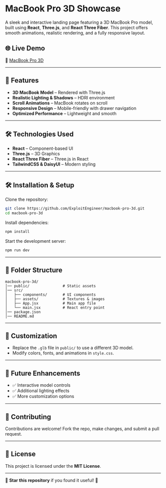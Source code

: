 # MacBook Pro 3D Showcase  

A sleek and interactive landing page featuring a 3D MacBook Pro model, built using **React**, **Three.js**, and **React Three Fiber**. This project offers smooth animations, realistic rendering, and a fully responsive layout.

## 🌐 Live Demo  
🔗 [MacBook Pro 3D](https://macbook-pro-3d.vercel.app/)

---

## 🚀 Features  
- **3D MacBook Model** – Rendered with Three.js  
- **Realistic Lighting & Shadows** – HDRI environment  
- **Scroll Animations** – MacBook rotates on scroll  
- **Responsive Design** – Mobile-friendly with drawer navigation  
- **Optimized Performance** – Lightweight and smooth  

---

## 🛠️ Technologies Used  
- **React** – Component-based UI  
- **Three.js** – 3D Graphics  
- **React Three Fiber** – Three.js in React  
- **TailwindCSS & DaisyUI** – Modern styling  

---

## 🛠️ Installation & Setup  
Clone the repository:  
```bash
git clone https://github.com/ExploitEngineer/macbook-pro-3d.git
cd macbook-pro-3d
```
Install dependencies:  
```bash
npm install
```
Start the development server:  
```bash
npm run dev
```

---

## 📌 Folder Structure  
```
macbook-pro-3d/
│── public/               # Static assets
│── src/
│   ├── components/       # UI components
│   ├── assets/           # Textures & images
│   ├── App.jsx           # Main app file
│   └── main.jsx          # React entry point
│── package.json
│── README.md
```

---

## 🎨 Customization  
- Replace the `.glb` file in `public/` to use a different 3D model.  
- Modify colors, fonts, and animations in `style.css`.  

---

## 🎯 Future Enhancements  
- ✅ Interactive model controls  
- ✅ Additional lighting effects  
- ✅ More customization options  

---

## 🙌 Contributing  
Contributions are welcome! Fork the repo, make changes, and submit a pull request.  

---

## 📄 License  
This project is licensed under the **MIT License**.  

---

🌟 **Star this repository** if you found it useful! 🚀

